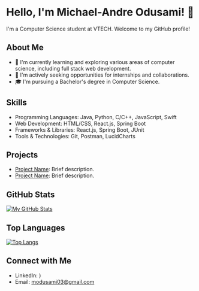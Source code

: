 # Hello, I'm Michael-Andre Odusami! 👋

I'm a Computer Science student at VTECH. Welcome to my GitHub profile! 

## About Me
- 🌱 I'm currently learning and exploring various areas of computer science, including full stack web development.
- 💼 I'm actively seeking opportunities for internships and collaborations.
- 🎓 I'm pursuing a Bachelor's degree in Computer Science.

## Skills
- Programming Languages: Java, Python, C/C++, JavaScript, Swift
- Web Development: HTML/CSS, React.js, Spring Boot
- Frameworks & Libraries: React.js, Spring Boot, JUnit
- Tools & Technologies: Git, Postman, LucidCharts

## Projects
- [Project Name](link): Brief description.
- [Project Name](link): Brief description.

## GitHub Stats
[![My GitHub Stats](https://github-readme-stats.vercel.app/api?username=modusami&show_icons=true&theme=radical)](https://github.com/modusami)

## Top Languages
[![Top Langs](https://github-readme-stats.vercel.app/api/top-langs/?username=modusami&layout=compact)](https://github.com/modusami)

## Connect with Me
- LinkedIn: [](https://www.linkedin.com/in/odusami03/))
- Email: modusami03@gmail.com
